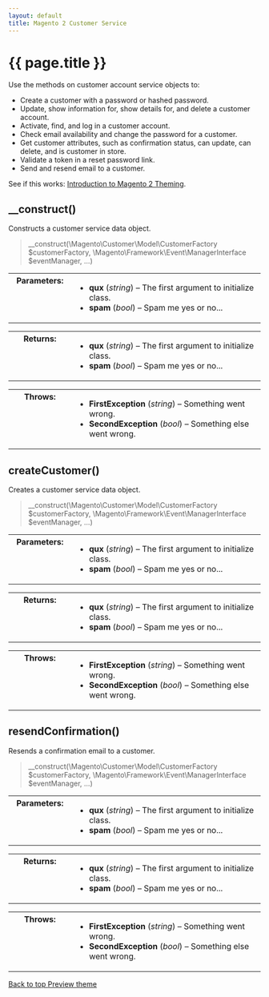 ```yaml
---
layout: default
title: Magento 2 Customer Service
---
```


<body>
   <div class="container bs-docs-container">
      <div class="row">
         <div class="jumbotron">
            <h1 class="heading1" id="php-api-ref">{{ page.title }}</h1>
         </div>
         <div class="col-xs-9" role="main">
            <div class="bs-docs-section">
         <p>Use the methods on customer account service objects to:</p>
         <ul>
            <li>Create a customer with a password or hashed password.</li>
            <li>Update, show information for, show details for, and delete a customer account.</li>
            <li>Activate, find, and log in a customer account.</li>
            <li>Check email availability and change the password for a customer.</li>
            <li>Get customer attributes, such as confirmation status, can update, can delete, and is customer in store.</li>
            <li>Validate a token in a reset password link.</li>
            <li>Send and resend email to a customer.</li>
         </ul>
         <p>See if this works: <a href="{{ site.gdeurl }}m2fedg/layout/layout-overview.html">Introduction to Magento 2 Theming</a>.</p>
         <h2 id="construct">__construct()</h2>
         <p class="blog-description">Constructs a customer service data object.</p>
         <blockquote class="codesample">
            <p>__construct(\Magento\Customer\Model\CustomerFactory $customerFactory,
               \Magento\Framework\Event\ManagerInterface $eventManager, ...)
            </p>
         </blockquote>
         <!-- /.blockquote -->
         <table class="docutils field-list" frame="void" rules="none"  width="400">
            <colgroup>
               <col width="25%" class="field-name">
               <col  width="75%" class="field-body">
            </colgroup>
            <tbody valign="top">
               <tr class="field-odd field">
                  <th class="field-name">Parameters:</th>
                  <td class="field-body">
                     <ul class="first last simple">
                        <li><strong>qux</strong> (<em>string</em>) – The first argument to initialize class.</li>
                        <li><strong>spam</strong> (<em>bool</em>) – Spam me yes or no...</li>
                     </ul>
                  </td>
               </tr>
            </tbody>
         </table>
         <p/>
         <table class="docutils field-list" frame="void" rules="none" width="400">
            <colgroup>
               <col  width="25%" class="field-name">
               <col  width="75%" class="field-body">
            </colgroup>
            <tbody valign="top">
               <tr class="field-odd field">
                  <th class="field-name">Returns:</th>
                  <td class="field-body">
                     <ul class="first last simple">
                        <li><strong>qux</strong> (<em>string</em>) – The first argument to initialize class.</li>
                        <li><strong>spam</strong> (<em>bool</em>) – Spam me yes or no...</li>
                     </ul>
                  </td>
               </tr>
            </tbody>
         </table>
         <p/>
         <table class="docutils field-list" frame="void" rules="none" width="400">
            <colgroup>
               <col  width="25%" class="field-name">
               <col  width="75%" class="field-body">
            </colgroup>
            <tbody valign="top">
               <tr class="field-odd field">
                  <th class="field-name">Throws:</th>
                  <td class="field-body">
                     <ul class="first last simple">
                        <li><strong>FirstException</strong> (<em>string</em>) – Something went wrong.</li>
                        <li><strong>SecondException</strong> (<em>bool</em>) – Something else went wrong.</li>
                     </ul>
                  </td>
               </tr>
            </tbody>
         </table>
         <h2 id="create-customer">createCustomer()</h2>
         <p class="blog-description">Creates a customer service data object.</p>
         <blockquote class="codesample">
            <p>__construct(\Magento\Customer\Model\CustomerFactory $customerFactory,
               \Magento\Framework\Event\ManagerInterface $eventManager, ...)
            </p>
         </blockquote>
         <!-- /.blockquote -->
         <table class="docutils field-list" frame="void" rules="none"  width="400">
            <colgroup>
               <col width="25%" class="field-name">
               <col  width="75%" class="field-body">
            </colgroup>
            <tbody valign="top">
               <tr class="field-odd field">
                  <th class="field-name">Parameters:</th>
                  <td class="field-body">
                     <ul class="first last simple">
                        <li><strong>qux</strong> (<em>string</em>) – The first argument to initialize class.</li>
                        <li><strong>spam</strong> (<em>bool</em>) – Spam me yes or no...</li>
                     </ul>
                  </td>
               </tr>
            </tbody>
         </table>
         <p/>
         <table class="docutils field-list" frame="void" rules="none" width="400">
            <colgroup>
               <col  width="25%" class="field-name">
               <col  width="75%" class="field-body">
            </colgroup>
            <tbody valign="top">
               <tr class="field-odd field">
                  <th class="field-name">Returns:</th>
                  <td class="field-body">
                     <ul class="first last simple">
                        <li><strong>qux</strong> (<em>string</em>) – The first argument to initialize class.</li>
                        <li><strong>spam</strong> (<em>bool</em>) – Spam me yes or no...</li>
                     </ul>
                  </td>
               </tr>
            </tbody>
         </table>
         <p/>
         <table class="docutils field-list" frame="void" rules="none" width="400">
            <colgroup>
               <col  width="25%" class="field-name">
               <col  width="75%" class="field-body">
            </colgroup>
            <tbody valign="top">
               <tr class="field-odd field">
                  <th class="field-name">Throws:</th>
                  <td class="field-body">
                     <ul class="first last simple">
                        <li><strong>FirstException</strong> (<em>string</em>) – Something went wrong.</li>
                        <li><strong>SecondException</strong> (<em>bool</em>) – Something else went wrong.</li>
                     </ul>
                  </td>
               </tr>
            </tbody>
         </table>
         <h2 id="resend-confirmation">resendConfirmation()</h2>
         <p class="blog-description">Resends a confirmation email to a customer.</p>
         <blockquote class="codesample">
            <p>__construct(\Magento\Customer\Model\CustomerFactory $customerFactory,
               \Magento\Framework\Event\ManagerInterface $eventManager, ...)
            </p>
         </blockquote>
         <!-- /.blockquote -->
         <table class="docutils field-list" frame="void" rules="none"  width="400">
            <colgroup>
               <col width="25%" class="field-name">
               <col  width="75%" class="field-body">
            </colgroup>
            <tbody valign="top">
               <tr class="field-odd field">
                  <th class="field-name">Parameters:</th>
                  <td class="field-body">
                     <ul class="first last simple">
                        <li><strong>qux</strong> (<em>string</em>) – The first argument to initialize class.</li>
                        <li><strong>spam</strong> (<em>bool</em>) – Spam me yes or no...</li>
                     </ul>
                  </td>
               </tr>
            </tbody>
         </table>
         <p/>
         <table class="docutils field-list" frame="void" rules="none" width="400">
            <colgroup>
               <col  width="25%" class="field-name">
               <col  width="75%" class="field-body">
            </colgroup>
            <tbody valign="top">
               <tr class="field-odd field">
                  <th class="field-name">Returns:</th>
                  <td class="field-body">
                     <ul class="first last simple">
                        <li><strong>qux</strong> (<em>string</em>) – The first argument to initialize class.</li>
                        <li><strong>spam</strong> (<em>bool</em>) – Spam me yes or no...</li>
                     </ul>
                  </td>
               </tr>
            </tbody>
         </table>
         <p/>
         <table class="docutils field-list" frame="void" rules="none" width="400">
            <colgroup>
               <col  width="25%" class="field-name">
               <col  width="75%" class="field-body">
            </colgroup>
            <tbody valign="top">
               <tr class="field-odd field">
                  <th class="field-name">Throws:</th>
                  <td class="field-body">
                     <ul class="first last simple">
                        <li><strong>FirstException</strong> (<em>string</em>) – Something went wrong.</li>
                        <li><strong>SecondException</strong> (<em>bool</em>) – Something else went wrong.</li>
                     </ul>
                  </td>
               </tr>
            </tbody>
         </table>
      </div>
         </div>
         <div class="col-xs-3">
            <div style="" id="category" class="bs-docs-sidebar hidden-print hidden-xs hidden-sm affix-top" role="complementary">
               </div>
               <a class="back-to-top" href="#top">
               Back to top
               </a>
               <a href="#" class="bs-docs-theme-toggle">
               Preview theme
               </a>
            </div>
         </div>
      </div>
   </div>
</body>





